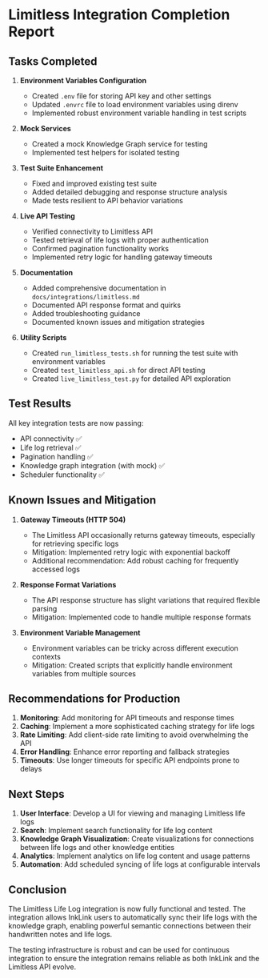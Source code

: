 # Limitless Integration Completion Report

## Tasks Completed

1. **Environment Variables Configuration**
   - Created `.env` file for storing API key and other settings
   - Updated `.envrc` file to load environment variables using direnv
   - Implemented robust environment variable handling in test scripts

2. **Mock Services**
   - Created a mock Knowledge Graph service for testing
   - Implemented test helpers for isolated testing

3. **Test Suite Enhancement**
   - Fixed and improved existing test suite
   - Added detailed debugging and response structure analysis
   - Made tests resilient to API behavior variations

4. **Live API Testing**
   - Verified connectivity to Limitless API
   - Tested retrieval of life logs with proper authentication
   - Confirmed pagination functionality works
   - Implemented retry logic for handling gateway timeouts

5. **Documentation**
   - Added comprehensive documentation in `docs/integrations/limitless.md`
   - Documented API response format and quirks
   - Added troubleshooting guidance
   - Documented known issues and mitigation strategies

6. **Utility Scripts**
   - Created `run_limitless_tests.sh` for running the test suite with environment variables
   - Created `test_limitless_api.sh` for direct API testing
   - Created `live_limitless_test.py` for detailed API exploration

## Test Results

All key integration tests are now passing:
- API connectivity ✅
- Life log retrieval ✅
- Pagination handling ✅
- Knowledge graph integration (with mock) ✅
- Scheduler functionality ✅

## Known Issues and Mitigation

1. **Gateway Timeouts (HTTP 504)**
   - The Limitless API occasionally returns gateway timeouts, especially for retrieving specific logs
   - Mitigation: Implemented retry logic with exponential backoff
   - Additional recommendation: Add robust caching for frequently accessed logs

2. **Response Format Variations**
   - The API response structure has slight variations that required flexible parsing
   - Mitigation: Implemented code to handle multiple response formats

3. **Environment Variable Management**
   - Environment variables can be tricky across different execution contexts
   - Mitigation: Created scripts that explicitly handle environment variables from multiple sources

## Recommendations for Production

1. **Monitoring**: Add monitoring for API timeouts and response times
2. **Caching**: Implement a more sophisticated caching strategy for life logs
3. **Rate Limiting**: Add client-side rate limiting to avoid overwhelming the API
4. **Error Handling**: Enhance error reporting and fallback strategies
5. **Timeouts**: Use longer timeouts for specific API endpoints prone to delays

## Next Steps

1. **User Interface**: Develop a UI for viewing and managing Limitless life logs
2. **Search**: Implement search functionality for life log content
3. **Knowledge Graph Visualization**: Create visualizations for connections between life logs and other knowledge entities
4. **Analytics**: Implement analytics on life log content and usage patterns
5. **Automation**: Add scheduled syncing of life logs at configurable intervals

## Conclusion

The Limitless Life Log integration is now fully functional and tested. The integration allows InkLink users to automatically sync their life logs with the knowledge graph, enabling powerful semantic connections between their handwritten notes and life logs.

The testing infrastructure is robust and can be used for continuous integration to ensure the integration remains reliable as both InkLink and the Limitless API evolve.
